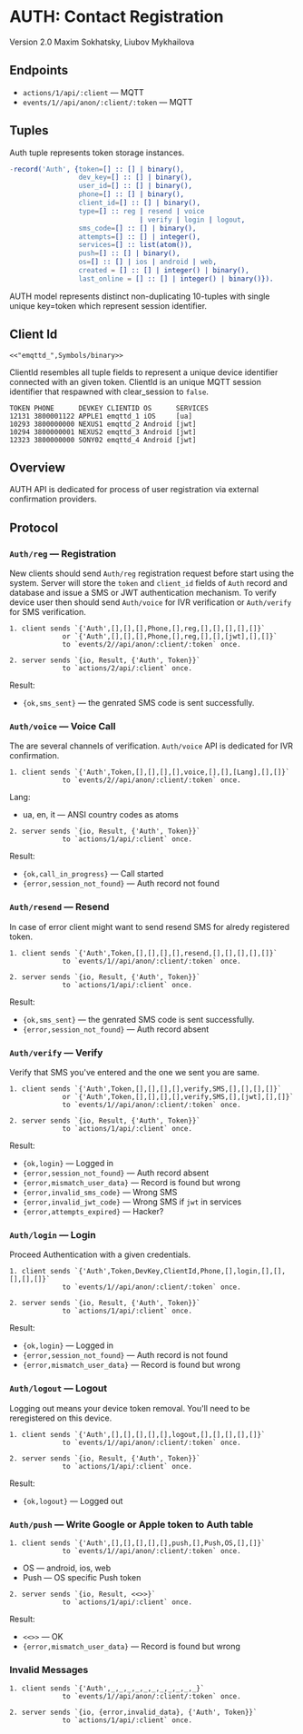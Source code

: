AUTH: Contact Registration
==========================

Version 2.0 Maxim Sokhatsky, Liubov Mykhailova

Endpoints
--------

* `actions/1/api/:client` — MQTT
* `events/1//api/anon/:client/:token` — MQTT

Tuples
------

Auth tuple represents token storage instances.

```erlang
-record('Auth', {token=[] :: [] | binary(),
                 dev_key=[] :: [] | binary(),
                 user_id=[] :: [] | binary(),
                 phone=[] :: [] | binary(),
                 client_id=[] :: [] | binary(),
                 type=[] :: reg | resend | voice
                                | verify | login | logout,
                 sms_code=[] :: [] | binary(),
                 attempts=[] :: [] | integer(),
                 services=[] :: list(atom()),
                 push=[] :: [] | binary(),
                 os=[] :: [] | ios | android | web,
                 created = [] :: [] | integer() | binary(),
                 last_online = [] :: [] | integer() | binary()}).
```

AUTH model represents distinct non-duplicating 10-tuples with
single unique key=token which represent session identifier.

Client Id
---------

`<<"emqttd_",Symbols/binary>>`

ClientId resembles all tuple fields to represent a unique
device identifier connected with an given token.
ClientId is an unique MQTT session identifier that
respawned with clear_session to `false`.

```
TOKEN PHONE      DEVKEY CLIENTID OS      SERVICES
12131 3800001122 APPLE1 emqttd_1 iOS     [ua]
10293 3800000000 NEXUS1 emqttd_2 Android [jwt]
10294 3800000001 NEXUS2 emqttd_3 Android [jwt]
12323 3800000000 SONY02 emqttd_4 Android [jwt]
```

Overview
--------

AUTH API is dedicated for process of user registration via external confirmation providers.

Protocol
--------

### `Auth/reg` — Registration

New clients should send `Auth/reg` registration request before start using the system.
Server will store the `token` and `client_id` fields of `Auth` record and database
and issue a SMS or JWT authentication mechanism. To verify device user then should send
`Auth/voice` for IVR verification or `Auth/verify` for SMS verification.

```
1. client sends `{'Auth',[],[],[],Phone,[],reg,[],[],[],[],[]}`
             or `{'Auth',[],[],[],Phone,[],reg,[],[],[jwt],[],[]}`
             to `events/2//api/anon/:client/:token` once.
```

```
2. server sends `{io, Result, {'Auth', Token}}`
             to `actions/2/api/:client` once.
```

Result:

* `{ok,sms_sent}` — the genrated SMS code is sent successfully.

### `Auth/voice` — Voice Call

The are several channels of verification.
`Auth/voice` API is dedicated for IVR confirmation.

```
1. client sends `{'Auth',Token,[],[],[],[],voice,[],[],[Lang],[],[]}`
             to `events/2//api/anon/:client/:token` once.
```

Lang:

* ua, en, it — ANSI country codes as atoms

```
2. server sends `{io, Result, {'Auth', Token}}`
             to `actions/1/api/:client` once.
```

Result:

* `{ok,call_in_progress}` — Call started
* `{error,session_not_found}` — Auth record not found

### `Auth/resend` — Resend

In case of error client might want to send resend SMS for alredy registered token.

```
1. client sends `{'Auth',Token,[],[],[],[],resend,[],[],[],[],[]}`
             to `events/1//api/anon/:client/:token` once.
```

```
2. server sends `{io, Result, {'Auth', Token}}`
             to `actions/1/api/:client` once.
```

Result:

* `{ok,sms_sent}` — the genrated SMS code is sent successfully.
* `{error,session_not_found}` — Auth record absent

### `Auth/verify` — Verify

Verify that SMS you've entered and the one we sent you are same.

```
1. client sends `{'Auth',Token,[],[],[],[],verify,SMS,[],[],[],[]}`
             or `{'Auth',Token,[],[],[],[],verify,SMS,[],[jwt],[],[]}`
             to `events/1//api/anon/:client/:token` once.
```

```
2. server sends `{io, Result, {'Auth', Token}}`
             to `actions/1/api/:client` once.
```

Result:

* `{ok,login}` — Logged in
* `{error,session_not_found}` — Auth record absent
* `{error,mismatch_user_data}` — Record is found but wrong
* `{error,invalid_sms_code}` — Wrong SMS
* `{error,invalid_jwt_code}` — Wrong SMS if `jwt` in services
* `{error,attempts_expired}` — Hacker?

### `Auth/login` — Login

Proceed Authentication with a given credentials.

```
1. client sends `{'Auth',Token,DevKey,ClientId,Phone,[],login,[],[],[],[],[]}`
             to `events/1//api/anon/:client/:token` once.
```

```
2. server sends `{io, Result, {'Auth', Token}}`
             to `actions/1/api/:client` once.
```

Result:

* `{ok,login}` — Logged in
* `{error,session_not_found}` — Auth record is not found
* `{error,mismatch_user_data}` — Record is found but wrong

### `Auth/logout` — Logout

Logging out means your device token removal. You'll need to be reregistered on this device.

```
1. client sends `{'Auth',[],[],[],[],[],logout,[],[],[],[],[]}`
             to `events/1//api/anon/:client/:token` once.
```

```
2. server sends `{io, Result, {'Auth', Token}}`
             to `actions/1/api/:client` once.
```

Result:

* `{ok,logout}` — Logged out

### `Auth/push` — Write Google or Apple token to Auth table

```
1. client sends `{'Auth',[],[],[],[],[],push,[],Push,OS,[],[]}`
             to `events/1//api/anon/:client/:token` once.
```

* OS — android, ios, web
* Push — OS specific Push token 

```
2. server sends `{io, Result, <<>>}`
             to `actions/1/api/:client` once.
```

Result:

* `<<>>` — OK
* `{error,mismatch_user_data}` — Record is found but wrong

### Invalid Messages

```
1. client sends `{'Auth',_,_,_,_,_,_,_,_,_,_,_}`
             to `events/1//api/anon/:client/:token` once.
```

```
2. server sends `{io, {error,invalid_data}, {'Auth', Token}}`
             to `actions/1/api/:client` once.
```

